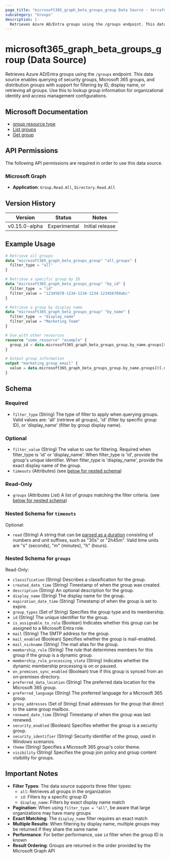 ```yaml
---
page_title: "microsoft365_graph_beta_groups_group Data Source - terraform-provider-microsoft365"
subcategory: "Groups"
description: |-
  Retrieves Azure AD/Entra groups using the /groups endpoint. This data source enables querying of security groups, Microsoft 365 groups, and distribution groups with support for filtering by ID, display name, or retrieving all groups. Use this to lookup group information for organizational identity and access management configurations.
---
```


# microsoft365_graph_beta_groups_group (Data Source)

Retrieves Azure AD/Entra groups using the `/groups` endpoint. This data source enables querying of security groups, Microsoft 365 groups, and distribution groups with support for filtering by ID, display name, or retrieving all groups. Use this to lookup group information for organizational identity and access management configurations.

## Microsoft Documentation

- [group resource type](https://learn.microsoft.com/en-us/graph/api/resources/group?view=graph-rest-beta)
- [List groups](https://learn.microsoft.com/en-us/graph/api/group-list?view=graph-rest-beta)
- [Get group](https://learn.microsoft.com/en-us/graph/api/group-get?view=graph-rest-beta)

## API Permissions

The following API permissions are required in order to use this data source.

### Microsoft Graph

- **Application**: `Group.Read.All`, `Directory.Read.All`

## Version History

| Version | Status | Notes |
|---------|--------|-------|
| v0.15.0-alpha | Experimental | Initial release |

## Example Usage

```terraform
# Retrieve all groups
data "microsoft365_graph_beta_groups_group" "all_groups" {
  filter_type = "all"
}

# Retrieve a specific group by ID
data "microsoft365_graph_beta_groups_group" "by_id" {
  filter_type  = "id"
  filter_value = "12345678-1234-1234-1234-123456789abc"
}

# Retrieve a group by display name
data "microsoft365_graph_beta_groups_group" "by_name" {
  filter_type  = "display_name"
  filter_value = "Marketing Team"
}

# Use with other resources
resource "some_resource" "example" {
  group_id = data.microsoft365_graph_beta_groups_group.by_name.groups[0].id
}

# Output group information
output "marketing_group_email" {
  value = data.microsoft365_graph_beta_groups_group.by_name.groups[0].mail
}
```

<!-- schema generated by tfplugindocs -->
## Schema

### Required

- `filter_type` (String) The type of filter to apply when querying groups. Valid values are: 'all' (retrieve all groups), 'id' (filter by specific group ID), or 'display_name' (filter by group display name).

### Optional

- `filter_value` (String) The value to use for filtering. Required when filter_type is 'id' or 'display_name'. When filter_type is 'id', provide the group's unique identifier. When filter_type is 'display_name', provide the exact display name of the group.
- `timeouts` (Attributes) (see [below for nested schema](#nestedatt--timeouts))

### Read-Only

- `groups` (Attributes List) A list of groups matching the filter criteria. (see [below for nested schema](#nestedatt--groups))

<a id="nestedatt--timeouts"></a>
### Nested Schema for `timeouts`

Optional:

- `read` (String) A string that can be [parsed as a duration](https://pkg.go.dev/time#ParseDuration) consisting of numbers and unit suffixes, such as "30s" or "2h45m". Valid time units are "s" (seconds), "m" (minutes), "h" (hours).

<a id="nestedatt--groups"></a>
### Nested Schema for `groups`

Read-Only:

- `classification` (String) Describes a classification for the group.
- `created_date_time` (String) Timestamp of when the group was created.
- `description` (String) An optional description for the group.
- `display_name` (String) The display name for the group.
- `expiration_date_time` (String) Timestamp of when the group is set to expire.
- `group_types` (Set of String) Specifies the group type and its membership.
- `id` (String) The unique identifier for the group.
- `is_assignable_to_role` (Boolean) Indicates whether this group can be assigned to a Microsoft Entra role.
- `mail` (String) The SMTP address for the group.
- `mail_enabled` (Boolean) Specifies whether the group is mail-enabled.
- `mail_nickname` (String) The mail alias for the group.
- `membership_rule` (String) The rule that determines members for this group if the group is a dynamic group.
- `membership_rule_processing_state` (String) Indicates whether the dynamic membership processing is on or paused.
- `on_premises_sync_enabled` (Boolean) true if this group is synced from an on-premises directory.
- `preferred_data_location` (String) The preferred data location for the Microsoft 365 group.
- `preferred_language` (String) The preferred language for a Microsoft 365 group.
- `proxy_addresses` (Set of String) Email addresses for the group that direct to the same group mailbox.
- `renewed_date_time` (String) Timestamp of when the group was last renewed.
- `security_enabled` (Boolean) Specifies whether the group is a security group.
- `security_identifier` (String) Security identifier of the group, used in Windows scenarios.
- `theme` (String) Specifies a Microsoft 365 group's color theme.
- `visibility` (String) Specifies the group join policy and group content visibility for groups.

## Important Notes

- **Filter Types**: The data source supports three filter types:
  - `all`: Retrieves all groups in the organization
  - `id`: Filters by a specific group ID
  - `display_name`: Filters by exact display name match
- **Pagination**: When using `filter_type = "all"`, be aware that large organizations may have many groups
- **Exact Matching**: The `display_name` filter requires an exact match
- **Multiple Results**: When filtering by display name, multiple groups may be returned if they share the same name
- **Performance**: For better performance, use `id` filter when the group ID is known
- **Result Ordering**: Groups are returned in the order provided by the Microsoft Graph API